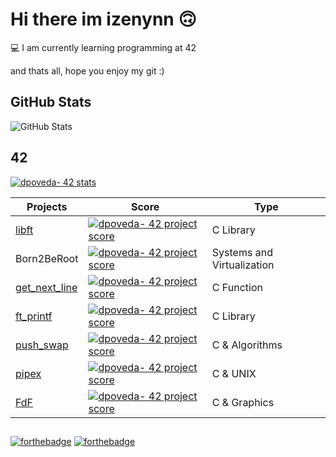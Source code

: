 # Hi there im izenynn 🙃

💻  I am currently learning programming at 42

and thats all, hope you enjoy my git :)

## GitHub Stats

![GitHub Stats](https://github-readme-stats.vercel.app/api/top-langs/?username=izenynn&langs_count=100&theme=dark)

## 42

[![dpoveda- 42 stats](https://badge42.herokuapp.com/api/stats/dpoveda-?darkmode=true&privacyEmail=true&privacyName=true)](https://profile.intra.42.fr/users/dpoveda-)

|   Projects	|  Score	| Type |
|---	|---	|--- |
| [libft](https://github.com/izenynn/libft) |[![dpoveda- 42 project score](https://badge42.herokuapp.com/api/project/dpoveda-/Libft)](https://github.com/JaeSeoKim/badge42) | C Library |
| Born2BeRoot | [![dpoveda- 42 project score](https://badge42.herokuapp.com/api/project/dpoveda-/Born2beroot)](https://github.com/JaeSeoKim/badge42) | Systems and Virtualization |
| [get_next_line](https://github.com/izenynn/get_next_line)	| [![dpoveda- 42 project score](https://badge42.herokuapp.com/api/project/dpoveda-/get_next_line)](https://github.com/JaeSeoKim/badge42) | C Function |
| [ft_printf](https://github.com/izenynn/ft_printf)	| [![dpoveda- 42 project score](https://badge42.herokuapp.com/api/project/dpoveda-/ft_printf)](https://github.com/JaeSeoKim/badge42) | C Library |
| [push_swap](https://github.com/izenynn/push_swap) | [![dpoveda- 42 project score](https://badge42.herokuapp.com/api/project/dpoveda-/push_swap)](https://github.com/JaeSeoKim/badge42) | C & Algorithms |
| [pipex](https://github.com/izenynn/pipex) | [![dpoveda- 42 project score](https://badge42.herokuapp.com/api/project/dpoveda-/pipex)](https://github.com/JaeSeoKim/badge42) | C & UNIX |
| [FdF](https://github.com/izenynn/fdf) | [![dpoveda- 42 project score](https://badge42.herokuapp.com/api/project/dpoveda-/42cursus-fdf)](https://github.com/JaeSeoKim/badge42) | C & Graphics |

##
[![forthebadge](https://forthebadge.com/images/badges/built-with-love.svg)](https://forthebadge.com)
[![forthebadge](https://forthebadge.com/images/badges/powered-by-coffee.svg)](https://forthebadge.com)
